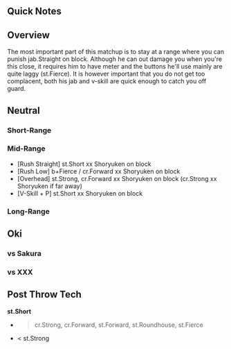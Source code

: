 ## Quick Notes ##

## <a name="Overview">Overview</a> ##

The most important part of this matchup is to stay at a range where you can punish jab.Straight on block. Although he can out damage you when you're this close, it requires him to have meter and the buttons he'll use mainly are quite laggy (st.Fierce). It is however important that you do not get too complacent, both his jab and v-skill are quick enough to catch you off guard.

## <a name="Neutral">Neutral</a> ##

### Short-Range ###

### Mid-Range ###

- [Rush Straight] st.Short xx Shoryuken on block
- [Rush Low] b+Fierce / cr.Forward xx Shoryuken on block
- [Overhead] st.Strong, cr.Forward xx Shoryuken on block (cr.Strong xx Shoryuken if far away)
- [V-Skill + P] st.Short xx Shoryuken on block

### Long-Range ###

## <a name="Oki">Oki</a> ##

### vs Sakura ###

### vs XXX ###

## Post Throw Tech ##

**st.Short**
- > cr.Strong, cr.Forward, st.Forward, st.Roundhouse, st.Fierce
- < st.Strong
